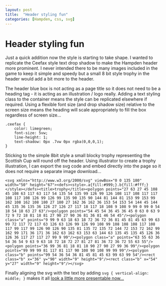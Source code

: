 ```yaml
---
layout: post
title:  "Header styling fun"
categories: [Hampden, css, svg]
---
```


# Header styling fun

Just a quick addition now the style is starting to take shape. I wanted to replicate the Ceefax style text drop shadow to make the Hampden header more prominent. I never intended there to be many images included in the game to keep it simple and speedy but a small 8 bit style trophy in the header would add a bit more to the header.

The header blue box is not acting as a page title so it does not need to be a heading tag - it is acting as an illustration / logo really. Adding a text styling class to the container means the style can be replicated elsewhere if required. Using a flexible font size (and drop shadow size) relative to the screen size means the heading will scale appropriately to fill the box regardless of screen size...

```
.ceefax {
	color: limegreen;
	font-size: 5vw;
	line-height: 1;
	text-shadow: 0px .7vw 0px rgba(0,0,0,1);
}
```

Sticking to the simple 8bit style a small blocky trophy representing the Scottish Cup will round off the header. Using illustrator to create a trophy illustration, I can export the svg code and embed directly into the page so it does not require a separate image download... 

```
<svg xmlns="http://www.w3.org/2000/svg" viewBox="0 0 135 180" width="50" height="67"><defs><style>.a{fill:#999;}.b{fill:#fff;}</style></defs><title>trophy</title><polygon points="27 63 27 45 108 45 108 63 117 63 117 54 135 54 135 99 126 99 126 108 117 108 117 117 108 117 108 126 99 126 99 135 90 135 90 144 81 144 81 153 99 153 99 162 108 162 108 180 27 180 27 162 36 162 36 153 54 153 54 144 45 144 45 135 36 135 36 126 27 126 27 117 18 117 18 108 9 108 9 99 0 99 0 54 18 54 18 63 27 63"/><polygon points="54 45 54 36 45 36 45 0 63 0 63 9 72 9 72 18 81 18 81 27 90 27 90 36 81 36 81 46 54 45"/><polygon class="a" points="9 99 9 63 18 63 18 72 36 72 36 81 45 81 45 63 99 63 99 72 117 72 117 63 126 63 126 99 126 99 108 99 108 108 108 117 108 117 99 117 99 126 90 126 90 135 81 135 72 135 72 144 72 153 72 162 99 162 99 171 36 171 36 162 63 162 63 153 63 144 63 135 45 135 45 126 36 126 36 117 27 117 27 99 9 99"/><polygon class="a" points="63 55 63 36 54 36 54 9 63 9 63 18 72 18 72 27 81 27 81 36 72 36 72 55 63 55"/><polygon points="36 99 36 81 18 81 18 90 27 90 27 99 36 99"/><polygon points="99 99 99 81 117 81 117 90 108 90 108 99 99 99"/><polygon class="b" points="99 54 36 54 36 81 45 81 45 63 99 63 99 54"/><rect class="b" x="36" y="90" width="9" height="9"/><rect class="b" x="54" y="27" width="9" height="9"/></svg>
```
Finally aligning the svg with the text by adding `svg { vertical-align: middle; }` makes it all [look a little more presentable now...](https://phowie74.github.io/dev/stage4.html)

